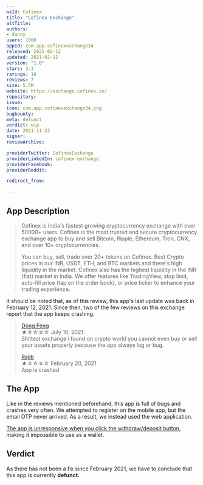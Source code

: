 ```yaml
---
wsId: Cofinex
title: "Cofinex Exchange"
altTitle: 
authors:
- danny
users: 1000
appId: com.app.cofinexexchange34
released: 2021-02-12
updated: 2021-02-12
version: "1.0"
stars: 3.3
ratings: 10
reviews: 7
size: 5.5M
website: https://exchange.cofinex.io/
repository: 
issue: 
icon: com.app.cofinexexchange34.png
bugbounty: 
meta: defunct
verdict: wip
date: 2021-11-22
signer: 
reviewArchive:

providerTwitter: CofinexExchange
providerLinkedIn: cofinex-exchange
providerFacebook: 
providerReddit: 

redirect_from:

---
```


## App Description

> Cofinex is India's fastest growing cryptocurrency exchange with over 50000+ users. Cofinex is the most trusted and secure cryptocurrency exchange app to buy and sell Bitcoin, Ripple, Ethereum, Tron, CNX, and over 10+ cryptocurrencies.
>
> You can buy, sell, trade over 20+ tokens on Cofinex. Best Crypto prices in our INR, USDT, ETH, and BTC markets and there's high liquidity in the market. Cofinex also has the highest liquidity in the INR (fiat) market in India. We offer features like TradingView, stop limit, auto-fill price (tap on the order book), or price ticker to enhance your trading experience.

It should be noted that, as of this review, this app's last update was back in February 12, 2021. Since then, two of the few reviews on this exchange report that the app keeps crashing.

> [Dong Feng](https://play.google.com/store/apps/details?id=com.app.cofinexexchange34&reviewId=gp%3AAOqpTOG64-WJrctdxqaUp-v_hCE5Ca3RKeSjaGYKMvOGVDWAY93z320SRKrVvqKb1i2EMr7IrDneSdLPcsVS7Q)<br>
  ★☆☆☆☆ July 10, 2021 <br>
       Shittest exchange i found on crypto world you cannot even buy or sell your assets properly because the app always lag or bug.
>
> [Rajib](https://play.google.com/store/apps/details?id=com.app.cofinexexchange34&reviewId=gp%3AAOqpTOF1k0aunLTnrTXV9XWQ37xLUBsLi2lt0xe1QySBAWL54zqEcw2CaGd7-I-HmtrIECqDl5IT5DSVjqSgeg)<br>
  ★☆☆☆☆ February 20, 2021 <br>
       App is crashed
       

## The App

Like in the reviews mentioned beforehand, this app is full of bugs and crashes very often. We attempted to register on the mobile app, but the email OTP never arrived. As a result, we instead used the web application.

[The app is unresponsive when you click the withdraw/deposit button](https://twitter.com/BitcoinWalletz/status/1460435718270980097), making it impossible to use as a wallet.

## Verdict

As there has not been a fix since February 2021, we have to conclude that this app is currently **defunct.**